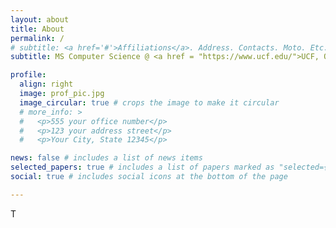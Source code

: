 ```yaml
---
layout: about
title: About
permalink: /
# subtitle: <a href='#'>Affiliations</a>. Address. Contacts. Moto. Etc.
subtitle: MS Computer Science @ <a href = "https://www.ucf.edu/">UCF, Orlando<a>

profile:
  align: right
  image: prof_pic.jpg
  image_circular: true # crops the image to make it circular
  # more_info: >
  #   <p>555 your office number</p>
  #   <p>123 your address street</p>
  #   <p>Your City, State 12345</p>

news: false # includes a list of news items
selected_papers: true # includes a list of papers marked as "selected={true}"
social: true # includes social icons at the bottom of the page

---
```

 

 T
